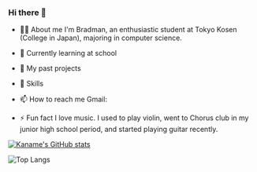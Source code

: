 ### Hi there 👋

- 👨‍🎓 About me
 I'm Bradman, an enthusiastic student at Tokyo Kosen (College in Japan), majoring in computer science.

- 📝 Currently learning at school


- 👯 My past projects
  

- 💪 Skills
  

- 📫 How to reach me
  Gmail:

- ⚡ Fun fact
  I love music. I used to play violin, went to Chorus club in my junior high school period, and started playing guitar recently.

[![Kaname's GitHub stats](https://github-readme-stats.vercel.app/api?username=Ryuryu169&theme=radical)](https://github.com/anuraghazra/github-readme-stats)

![Top Langs](https://github-readme-stats.vercel.app/api/top-langs/?username=anuraghazra&layout=compact&theme=radical)
